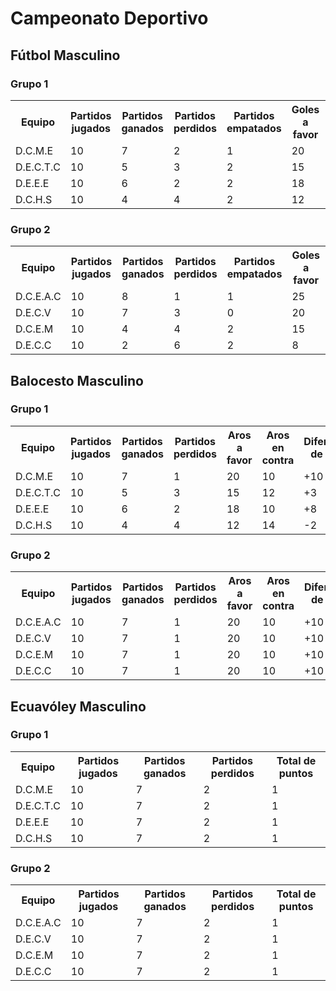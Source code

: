 <!DOCTYPE html>
<html>
</head>
<body>
  <h1>Campeonato Deportivo</h1>

  <h2>Fútbol Masculino</h2>

  <h3>Grupo 1</h3>
  <table>
    <tr>
      <th>Equipo</th>
      <th>Partidos jugados</th>
      <th>Partidos ganados</th>
      <th>Partidos perdidos</th>
      <th>Partidos empatados</th>
      <th>Goles a favor</th>
      <th>Goles en contra</th>
      <th>Diferencia de goles</th>
      <th>Total de puntos</th>
    </tr>
    <!-- Datos para el Grupo 1 -->
    <tr>
      <td>D.C.M.E</td>
      <td>10</td>
      <td>7</td>
      <td>2</td>
      <td>1</td>
      <td>20</td>
      <td>10</td>
      <td>+10</td>
      <td>22</td>
    </tr>
    <tr>
      <td>D.E.C.T.C</td>
      <td>10</td>
      <td>5</td>
      <td>3</td>
      <td>2</td>
      <td>15</td>
      <td>12</td>
      <td>+3</td>
      <td>17</td>
    </tr>
    <tr>
      <td>D.E.E.E</td>
      <td>10</td>
      <td>6</td>
      <td>2</td>
      <td>2</td>
      <td>18</td>
      <td>10</td>
      <td>+8</td>
      <td>20</td>
    </tr>
    <tr>
      <td>D.C.H.S</td>
      <td>10</td>
      <td>4</td>
      <td>4</td>
      <td>2</td>
      <td>12</td>
      <td>14</td>
      <td>-2</td>
      <td>14</td>
    </tr>
  </table>

  <h3>Grupo 2</h3>
  <table>
    <tr>
      <th>Equipo</th>
      <th>Partidos jugados</th>
      <th>Partidos ganados</th>
      <th>Partidos perdidos</th>
      <th>Partidos empatados</th>
      <th>Goles a favor</th>
      <th>Goles en contra</th>
      <th>Diferencia de goles</th>
      <th>Total de puntos</th>
    </tr>
    <!-- Datos para el Grupo 2 -->
    <tr>
      <td>D.C.E.A.C</td>
      <td>10</td>
      <td>8</td>
      <td>1</td>
      <td>1</td>
      <td>25</td>
      <td>7</td>
      <td>+18</td>
      <td>25</td>
    </tr>
    <tr>
      <td>D.E.C.V</td>
      <td>10</td>
      <td>7</td>
      <td>3</td>
      <td>0</td>
      <td>20</td>
      <td>12</td>
      <td>+8</td>
      <td>21</td>
    </tr>
    <tr>
      <td>D.C.E.M</td>
      <td>10</td>
      <td>4</td>
      <td>4</td>
      <td>2</td>
      <td>15</td>
      <td>15</td>
      <td>0</td>
      <td>14</td>
    </tr>
    <tr>
      <td>D.E.C.C</td>
      <td>10</td>
      <td>2</td>
      <td>6</td>
      <td>2</td>
      <td>8</td>
      <td>20</td>
      <td>-12</td>
      <td>8</td>
    </tr>
  </table>
</body>
  
   <h2>Balocesto Masculino</h2>

  <h3>Grupo 1</h3>
  <table>
    <tr>
      <th>Equipo</th>
      <th>Partidos jugados</th>
      <th>Partidos ganados</th>
      <th>Partidos perdidos</th>
      <th>Aros a favor</th>
      <th>Aros en contra</th>
      <th>Diferencia de aros</th>
      <th>Total de puntos</th>
    </tr>
    <!-- Datos para el Grupo 1 -->
    <tr>
      <td>D.C.M.E</td>
      <td>10</td>
      <td>7</td>
      <td>1</td>
      <td>20</td>
      <td>10</td>
      <td>+10</td>
      <td>22</td>
    </tr>
    <tr>
      <td>D.E.C.T.C</td>
      <td>10</td>
      <td>5</td>
      <td>3</td>
      <td>15</td>
      <td>12</td>
      <td>+3</td>
      <td>17</td>
    </tr>
    <tr>
      <td>D.E.E.E</td>
      <td>10</td>
      <td>6</td>
      <td>2</td>
      <td>18</td>
      <td>10</td>
      <td>+8</td>
      <td>20</td>
    </tr>
    <tr>
      <td>D.C.H.S</td>
      <td>10</td>
      <td>4</td>
      <td>4</td>
      <td>12</td>
      <td>14</td>
      <td>-2</td>
      <td>14</td>
    </tr>
  </table>

  <h3>Grupo 2</h3>
  <table>
    <tr>
      <th>Equipo</th>
      <th>Partidos jugados</th>
      <th>Partidos ganados</th>
      <th>Partidos perdidos</th>
      <th>Aros a favor</th>
      <th>Aros en contra</th>
      <th>Diferencia de aros</th>
      <th>Total de puntos</th>
    </tr>
    <!-- Datos para el Grupo 2 -->
    <tr>
      <td>D.C.E.A.C</td>
      <td>10</td>
      <td>7</td>
      <td>1</td>
      <td>20</td>
      <td>10</td>
      <td>+10</td>
      <td>22</td>
    </tr>
    <tr>
      <td>D.E.C.V</td>
      <td>10</td>
      <td>7</td>
      <td>1</td>
      <td>20</td>
      <td>10</td>
      <td>+10</td>
      <td>22</td>
    </tr>
    <tr>
      <td>D.C.E.M</td>
      <td>10</td>
      <td>7</td>
      <td>1</td>
      <td>20</td>
      <td>10</td>
      <td>+10</td>
      <td>22</td>
    </tr>
    <tr>
      <td>D.E.C.C</td>
      <td>10</td>
      <td>7</td>
      <td>1</td>
      <td>20</td>
      <td>10</td>
      <td>+10</td>
      <td>22</td>
    </tr>
  </table>
</body>

 <h2>Ecuavóley Masculino</h2>

  <h3>Grupo 1</h3>
  <table>
    <tr>
      <th>Equipo</th>
      <th>Partidos jugados</th>
      <th>Partidos ganados</th>
      <th>Partidos perdidos</th>
      <th>Total de puntos</th>
    </tr>
    <!-- Datos para el Grupo 1 -->
    <tr>
      <td>D.C.M.E</td>
      <td>10</td>
      <td>7</td>
      <td>2</td>
      <td>1</td>
    </tr>
    <tr>
      <td>D.E.C.T.C</td>
      <td>10</td>
      <td>7</td>
      <td>2</td>
      <td>1</td>
    </tr>
    <tr>
      <td>D.E.E.E</td>
      <td>10</td>
      <td>7</td>
      <td>2</td>
      <td>1</td>
    </tr>
    <tr>
      <td>D.C.H.S</td>
      <td>10</td>
      <td>7</td>
      <td>2</td>
      <td>1</td>
    </tr>
  </table>

  <h3>Grupo 2</h3>
  <table>
    <tr>
      <th>Equipo</th>
      <th>Partidos jugados</th>
      <th>Partidos ganados</th>
      <th>Partidos perdidos</th>
      <th>Total de puntos</th>
    </tr>
    <!-- Datos para el Grupo 2 -->
    <tr>
      <td>D.C.E.A.C</td>
      <td>10</td>
      <td>7</td>
      <td>2</td>
      <td>1</td>
    </tr>
    <tr>
      <td>D.E.C.V</td>
      <td>10</td>
      <td>7</td>
      <td>2</td>
      <td>1</td>
    </tr>
    <tr>
      <td>D.C.E.M</td>
      <td>10</td>
      <td>7</td>
      <td>2</td>
      <td>1</td>
    </tr>
    <tr>
      <td>D.E.C.C</td>
      <td>10</td>
      <td>7</td>
      <td>2</td>
      <td>1</td>
    </tr>
  </table>
</body>
</html>
